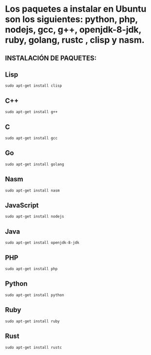 # Los paquetes a instalar en Ubuntu son los siguientes: python, php, nodejs, gcc, g++, openjdk-8-jdk, ruby, golang, rustc , clisp y nasm.

## INSTALACIÓN DE PAQUETES:

## Lisp
~~~
sudo apt-get install clisp
~~~

## C++
~~~
sudo apt-get install g++
~~~

## C
~~~
sudo apt-get install gcc
~~~

## Go
~~~
sudo apt-get install golang
~~~

## Nasm
~~~
sudo apt-get install nasm
~~~

## JavaScript
~~~
sudo apt-get install nodejs
~~~

## Java

~~~
sudo apt-get install openjdk-8-jdk
~~~

## PHP
~~~
sudo apt-get install php
~~~

## Python
~~~
sudo apt-get install python
~~~

## Ruby
~~~
sudo apt-get install ruby
~~~

## Rust
~~~
sudo apt-get install rustc
~~~
